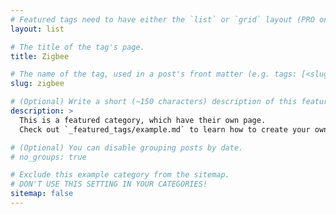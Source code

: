 ```yaml
---
# Featured tags need to have either the `list` or `grid` layout (PRO only).
layout: list

# The title of the tag's page.
title: Zigbee

# The name of the tag, used in a post's front matter (e.g. tags: [<slug>]).
slug: zigbee

# (Optional) Write a short (~150 characters) description of this featured tag.
description: >
  This is a featured category, which have their own page.
  Check out `_featured_tags/example.md` to learn how to create your own.

# (Optional) You can disable grouping posts by date.
# no_groups: true

# Exclude this example category from the sitemap.
# DON'T USE THIS SETTING IN YOUR CATEGORIES!
sitemap: false
---
```

